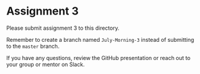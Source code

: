 # Assignment 3

Please submit assignment 3 to this directory.

Remember to create a branch named `July-Morning-3` 
instead of submitting to the `master` branch.

If you have any questions, review the GitHub presentation or reach
out to your group or mentor on Slack.
